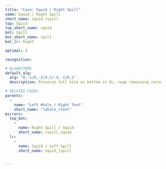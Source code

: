 ```yaml
---
title: "Case: Squid / Right Spill"
name: Squid / Right Spill
short_name: squid_rspill
top: Squid
top_short_name: squid
bot: Spill
bot_short_name: spill
bot_lr: Right

optimal: 4

recognition:

# ALGORITHMS
default_alg:
  alg: "0,-1/0,-3/4,1/-4,-1/0,1"
  description: Preserve full kite on bottom in DL, swap remaining corner on bottom with whale on top.

# RELATED CASES
parents:
  -
    name: "Left Whale / Right Tent"
    short_name: "lwhale_rtent"
mirrors:
  top_bot:
    -
      name: Right Spill / Squid
      short_name: rspill_squid
  lr:
    -
      name: Squid / Left Spill
      short_name: squid_lspill


---
```


